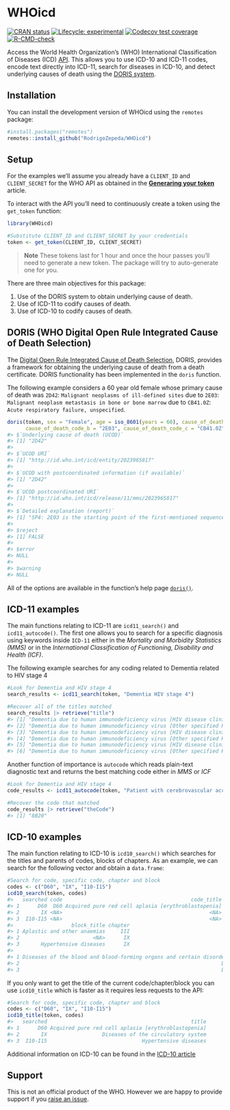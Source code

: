 
<!-- README.md is generated from README.Rmd. Please edit that file -->

# WHOicd

<!-- badges: start -->

[![CRAN
status](https://www.r-pkg.org/badges/version/WHOicd)](https://CRAN.R-project.org/package=WHOicd)
[![Lifecycle:
experimental](https://img.shields.io/badge/lifecycle-experimental-orange.svg)](https://lifecycle.r-lib.org/articles/stages.html#experimental)
[![Codecov test
coverage](https://codecov.io/gh/RodrigoZepeda/WHOicd/branch/main/graph/badge.svg)](https://app.codecov.io/gh/RodrigoZepeda/WHOicd?branch=main)
[![R-CMD-check](https://github.com/RodrigoZepeda/WHOicd/actions/workflows/R-CMD-check.yaml/badge.svg)](https://github.com/RodrigoZepeda/WHOicd/actions/workflows/R-CMD-check.yaml)
<!-- badges: end -->

Access the World Health Organization’s (WHO) International
Classification of Diseases (ICD) [API](https://icd.who.int/icdapi). This
allows you to use ICD-10 and ICD-11 codes, encode text directly into
ICD-11, search for diseases in ICD-10, and detect underlying causes of
death using the [DORIS system](https://icd.who.int/doris).

## Installation

You can install the development version of WHOicd using the `remotes`
package:

``` r
#install.packages("remotes")
remotes::install_github("RodrigoZepeda/WHOicd")
```

## Setup

For the examples we’ll assume you already have a `CLIENT_ID` and
`CLIENT_SECRET` for the WHO API as obtained in the [**Generaring your
token**](/articles/Generating-your-token.html) article.

To interact with the API you’ll need to continuously create a token
using the `get_token` function:

``` r
library(WHOicd)

#Substitute CLIENT_ID and CLIENT_SECRET by your credentials
token <- get_token(CLIENT_ID, CLIENT_SECRET)
```

> **Note** These tokens last for 1 hour and once the hour passes you’ll
> need to generate a new token. The package will try to auto-generate
> one for you.

There are three main objectives for this package:

1.  Use of the DORIS system to obtain underlying cause of death.
2.  Use of ICD-11 to codify causes of death.
3.  Use of ICD-10 to codify causes of death.

## DORIS (WHO Digital Open Rule Integrated Cause of Death Selection)

The [Digital Open Rule Integrated Cause of Death
Selection](https://icd.who.int/doris/en), DORIS, provides a framework
for obtaining the underlying cause of death from a death certificate.
DORIS functionality has been implemented in the `doris` function.

The following example considers a 60 year old female whose primary cause
of death was `2D42`: `Malignant neoplasms of ill-defined sites` due to
`2E03`: `Malignant neoplasm metastasis in bone or bone marrow` due to
`CB41.0Z`: `Acute respiratory failure, unspecified`.

``` r
doris(token, sex = "Female", age = iso_8601(years = 60), cause_of_death_code_a = "2D42",
      cause_of_death_code_b = "2E03", cause_of_death_code_c = "CB41.0Z")
#> $`Underlying cause of death (UCOD)`
#> [1] "2D42"
#> 
#> $`UCOD URI`
#> [1] "http://id.who.int/icd/entity/2023965817"
#> 
#> $`UCOD with postcoordinated information (if available)`
#> [1] "2D42"
#> 
#> $`UCOD postcoordinated URI`
#> [1] "http://id.who.int/icd/release/11/mms/2023965817"
#> 
#> $`Detailed explanation (report)`
#> [1] "SP4: 2E03 is the starting point of the first-mentioned sequence (2D42 due to 2E03), which is selected as the tentative starting point (TSP).\nM1: There is a special instruction on 2E03 reported with mention of 2D42.\nM1: 2D42 is selected as the TUC.\nM3: The tentative underlying cause is not the same as the starting point selected in Steps SP1 to SP8. Repeat steps SP6, M1 and M2.\n\n\nFull report:\nSP1: is not applicable.\nSP2: is not applicable.\nSP3: is not applicable.\nSP4: 2E03 is the starting point of the first-mentioned sequence (2D42 due to 2E03), which is selected as the tentative starting point (TSP).\nSP6: is not applicable.\nSP7: is not applicable.\nSP8: is not applicable.\nM1: There is a special instruction on 2E03 reported with mention of 2D42.\nM1: 2D42 is selected as the TUC.\nM1: There is no special instruction applicable with TUC 2D42.\nM2: is not applicable.\nM3: The tentative underlying cause is not the same as the starting point selected in Steps SP1 to SP8. Repeat steps SP6, M1 and M2.\nSP6: is not applicable.\nSP7: is not applicable.\nSP8: is not applicable.\nM1: There is no special instruction applicable with TUC 2D42.\nM2: is not applicable.\n"
#> 
#> $reject
#> [1] FALSE
#> 
#> $error
#> NULL
#> 
#> $warning
#> NULL
```

All of the options are available in the function’s help page
[`doris()`](https://rodrigozepeda.github.io/WHOicd/reference/doris.html).

## ICD-11 examples

The main functions relating to ICD-11 are `icd11_search()` and
`icd11_autocode()`. The first one allows you to search for a specific
diagnosis using keywords inside `ICD-11` either in the *Mortality and
Morbidity Statistics (MMS)* or in the *International Classification of
Functioning, Disability and Health (ICF)*.

The following example searches for any coding related to Dementia
related to HIV stage 4

``` r
#Look for Dementia and HIV stage 4
search_results <- icd11_search(token, "Dementia HIV stage 4")

#Recover all of the titles matched
search_results |> retrieve("title")
#> [1] "Dementia due to human immunodeficiency virus [HIV disease clinical stage 4 associated with tuberculosis, unspecified]"                 
#> [2] "Dementia due to human immunodeficiency virus [Other specified HIV disease clinical stage 4 associated with tuberculosis]"              
#> [3] "Dementia due to human immunodeficiency virus [HIV disease clinical stage 4 associated with malaria, unspecified]"                      
#> [4] "Dementia due to human immunodeficiency virus [Other specified HIV disease clinical stage 4 associated with malaria]"                   
#> [5] "Dementia due to human immunodeficiency virus [HIV disease clinical stage 4 without mention of tuberculosis or malaria, unspecified]"   
#> [6] "Dementia due to human immunodeficiency virus [Other specified HIV disease clinical stage 4 without mention of tuberculosis or malaria]"
```

Another function of importance is `autocode` which reads plain-text
diagnostic text and returns the best matching code either in *MMS* or
*ICF*

``` r
#Look for Dementia and HIV stage 4
code_results <- icd11_autocode(token, "Patient with cerebrovascular accident")

#Recover the code that matched
code_results |> retrieve("theCode")
#> [1] "8B20"
```

## ICD-10 examples

The main function relating to ICD-10 is `icd10_search()` which searches
for the titles and parents of codes, blocks of chapters. As an example,
we can search for the following vector and obtain a `data.frame`:

``` r
#Search for code, specific code, chapter and block 
codes <- c("D60", "IX", "I10-I15")
icd10_search(token, codes)
#>   searched code                                          code_title   block
#> 1      D60  D60 Acquired pure red cell aplasia [erythroblastopenia] D60-D64
#> 2       IX <NA>                                                <NA>    <NA>
#> 3  I10-I15 <NA>                                                <NA> I10-I15
#>                   block_title chapter
#> 1 Aplastic and other anaemias     III
#> 2                        <NA>      IX
#> 3       Hypertensive diseases      IX
#>                                                                                         chapter_title
#> 1 Diseases of the blood and blood-forming organs and certain disorders involving the immune mechanism
#> 2                                                                  Diseases of the circulatory system
#> 3                                                                  Diseases of the circulatory system
```

If you only want to get the title of the current code/chapter/block you
can use `icd10_title` which is faster as it requires less requests to
the API:

``` r
#Search for code, specific code, chapter and block 
codes <- c("D60", "IX", "I10-I15")
icd10_title(token, codes)
#>   searched                                               title
#> 1      D60 Acquired pure red cell aplasia [erythroblastopenia]
#> 2       IX                  Diseases of the circulatory system
#> 3  I10-I15                               Hypertensive diseases
```

Additional information on ICD-10 can be found in the [ICD-10
article](https://rodrigozepeda.github.io/WHOicd/articles/ICD-10.html)

## Support

This is not an official product of the WHO. However we are happy to
provide support if you [raise an
issue](https://docs.github.com/en/issues/tracking-your-work-with-issues/creating-an-issue).
